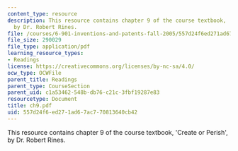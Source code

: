 ```yaml
---
content_type: resource
description: This resource contains chapter 9 of the course textbook, 'Create or Perish',
  by Dr. Robert Rines.
file: /courses/6-901-inventions-and-patents-fall-2005/557d24f6ed271ad67ac770813640cb42_ch9.pdf
file_size: 290029
file_type: application/pdf
learning_resource_types:
- Readings
license: https://creativecommons.org/licenses/by-nc-sa/4.0/
ocw_type: OCWFile
parent_title: Readings
parent_type: CourseSection
parent_uid: c1a53462-548b-db76-c21c-3fbf19287e83
resourcetype: Document
title: ch9.pdf
uid: 557d24f6-ed27-1ad6-7ac7-70813640cb42
---
```

This resource contains chapter 9 of the course textbook, 'Create or Perish', by Dr. Robert Rines.